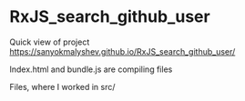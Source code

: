 # RxJS_search_github_user

Quick view of project https://sanyokmalyshev.github.io/RxJS_search_github_user/

Index.html and bundle.js are compiling files

Files, where I worked in src/
